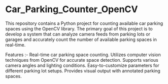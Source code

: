 # Car_Parking_Counter_OpenCV

This repository contains a Python project for counting available car parking spaces using the OpenCV library. 
The primary goal of this project is to develop a system that can analyze camera feeds from parking lots or garages and accurately count the number of available parking spaces in real-time.

Features :-
Real-time car parking space counting.
Utilizes computer vision techniques from OpenCV for accurate space detection.
Supports various camera angles and lighting conditions.
Easy-to-customize parameters for different parking lot setups.
Provides visual output with annotated parking spaces.
